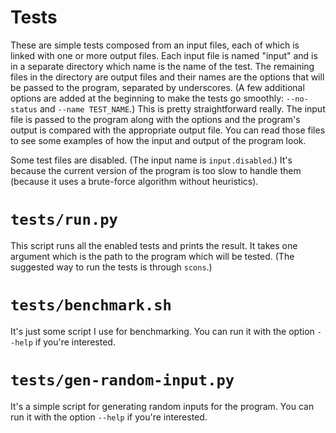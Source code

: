 # Tests

These are simple tests composed from an input files, each of which is linked with one or more output files.
Each input file is named "input" and is in a separate directory which name is the name of the test. The remaining files in the directory are output files and their names are the options that will be passed to the program, separated by underscores. (A few additional options are added at the beginning to make the tests go smoothly: `--no-status` and `--name TEST_NAME`.)
This is pretty straightforward really. The input file is passed to the program along with the options and the program's output is compared with the appropriate output file.
You can read those files to see some examples of how the input and output of the program look.

Some test files are disabled. (The input name is `input.disabled`.)
It's because the current version of the program is too slow to handle them (because it uses a brute-force algorithm without heuristics).


# `tests/run.py`

This script runs all the enabled tests and prints the result.
It takes one argument which is the path to the program which will be tested.
(The suggested way to run the tests is through `scons`.)


# `tests/benchmark.sh`

It's just some script I use for benchmarking.
You can run it with the option `--help` if you're interested.


# `tests/gen-random-input.py`

It's a simple script for generating random inputs for the program.
You can run it with the option `--help` if you're interested.
